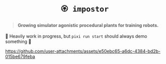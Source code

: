 <div align="center">

# `🏵 impostor`

</div>

> #### Growing simulator agonistic procedural plants for training robots.

🚧 Heavily work in progress, but `pixi run start` should always demo something 🤞



https://github.com/user-attachments/assets/e50ebc65-a6dc-4384-bd2b-015be679feba

